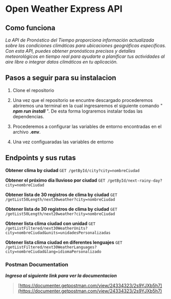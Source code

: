 # Open Weather Express API

## Como funciona 
*La API de Pronóstico del Tiempo proporciona información actualizada sobre las condiciones climáticas para ubicaciones geográficas específicas. Con esta API, puedes obtener pronósticos precisos y detalles meteorológicos en tiempo real para ayudarte a planificar tus actividades al aire libre o integrar datos climáticos en tu aplicación.*



## Pasos a seguir para su instalacion
1. Clone el repositorio 

2. Una vez que el repositorio se encuntre descargado procederemos abriremos una terminal en la cual ingresaremos el siguiente comando " ***npm run install*** ".
   De esta forma lograremos instalar todas las dependencias.

3. Procederemos a configurar las variables de entorno encontradas en el archivo **.env**.

4. Una vez configuaradas las variables de entorno 


## Endpoints y sus rutas
**Obtener clima by ciudad**
 ```GET /getById/city?city=nombreCiudad```

**Obtener el próximo día lluvioso por ciudad**
```GET /getById/next-rainy-day?city=nombreCiudad```

**Obtener lista de 30 registros de clima by ciudad**
```GET /getList50Length/next30weather?city=nombreCiudad```

**Obtener lista de 30 registros de clima by ciudad**
```GET /getList50Length/next20weather?city=nombreCiudad```

**Obtener lista clima ciudad con unidad**
```GET /getListFiltered/next30WeatherUnits?city=nombreCiudad&units=unidadesPersonalizadas```

**Obtener lista clima ciudad en diferentes lenguajes**
```GET /getListFiltered/next30WeatherLanguages?city=nombreCiudad&lang=idiomaPersonalizado```


### Postman Documentation
***Ingresa al siguiente link para ver la documentacion***
 >[https://documenter.getpostman.com/view/24334323/2s9YJXb5h7](https://documenter.getpostman.com/view/24334323/2s9YJXb5h7)  